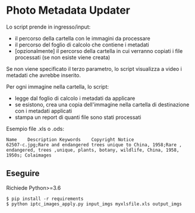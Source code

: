 # Photo Metadata Updater

Lo script prende in ingresso/input: 

- il percorso della cartella con le immagini da processare
- il percorso del foglio di calcolo che contiene i metadati
- [opzionalmente] il percorso della cartella in cui verranno copiati i file processati (se non esiste viene creata)

Se non viene specificato il terzo parametro,
lo script visualizza a video i metadati che avrebbe inserito.

Per ogni immagine nella cartella, lo script: 

- legge dal foglio di calcolo i metadati da applicare
- se esistono, crea una copia dell'immagine nella cartella di destinazione con i metadati applicati
- stampa un report di quanti file sono stati processati

Esempio file .xls o .ods:

```
Name	Description	Keywords	Copyright Notice
62507-c.jpg;Rare and endangered trees unique to China, 1958;Rare , endangered, trees ,unique, plants, botany, wildlife, China, 1958, 1950s;	Colaimages
```

## Eseguire

Richiede Python>=3.6

```
$ pip install -r requirements
$ python iptc_images_apply.py input_imgs myxlsfile.xls output_imgs
```
